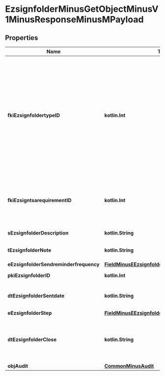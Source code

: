 
# EzsignfolderMinusGetObjectMinusV1MinusResponseMinusMPayload

## Properties
Name | Type | Description | Notes
------------ | ------------- | ------------- | -------------
**fkiEzsignfoldertypeID** | **kotlin.Int** | The unique ID of the Ezsignfoldertype.    This value can be queried by the API and is also visible in the admin interface.    There are two types of Ezsignfoldertype. **User** and **Shared**. **User** can only be seen by the user who created the folder or its assistants. Access to **Shared** folders are configurable for access and email delivery. You should typically choose a **Shared** type here. | 
**fkiEzsigntsarequirementID** | **kotlin.Int** | The unique ID of the Ezsigntsarequirement.  Determine if a Time Stamping Authority should add a timestamp on each of the signature. Valid values:  |Value|Description| |-|-| |1|No. TSA Timestamping will requested. This will make all signatures a lot faster since no round-trip to the TSA server will be required. Timestamping will be made using eZsign server&#39;s time.| |2|Best effort. Timestamping from a Time Stamping Authority will be requested but is not mandatory. In the very improbable case it cannot be completed, the timestamping will be made using eZsign server&#39;s time. **Additional fee applies**| |3|Mandatory. Timestamping from a Time Stamping Authority will be requested and is mandatory. In the very improbable case it cannot be completed, the signature will fail and the user will be asked to retry. **Additional fee applies**| | 
**sEzsignfolderDescription** | **kotlin.String** | The description of the Ezsign Folder | 
**tEzsignfolderNote** | **kotlin.String** | Somes extra notes about the eZsign Folder | 
**eEzsignfolderSendreminderfrequency** | [**FieldMinusEEzsignfolderSendreminderfrequency**](FieldMinusEEzsignfolderSendreminderfrequency.md) |  | 
**pkiEzsignfolderID** | **kotlin.Int** | The unique ID of the Ezsignfolder | 
**dtEzsignfolderSentdate** | **kotlin.String** | The date and time at which the Ezsign folder was sent the last time. | 
**eEzsignfolderStep** | [**FieldMinusEEzsignfolderStep**](FieldMinusEEzsignfolderStep.md) |  | 
**dtEzsignfolderClose** | **kotlin.String** | The date and time at which the folder was closed. Either by applying the last signature or by completing it prematurely. | 
**objAudit** | [**CommonMinusAudit**](CommonMinusAudit.md) |  | 



